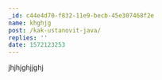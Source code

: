 ```yaml
---
_id: c44e4d70-f832-11e9-becb-45e307468f2e
name: khghjg
post: /kak-ustanovit-java/
replies: ''
date: 1572123253
---
```

jhjhjghjjghj
